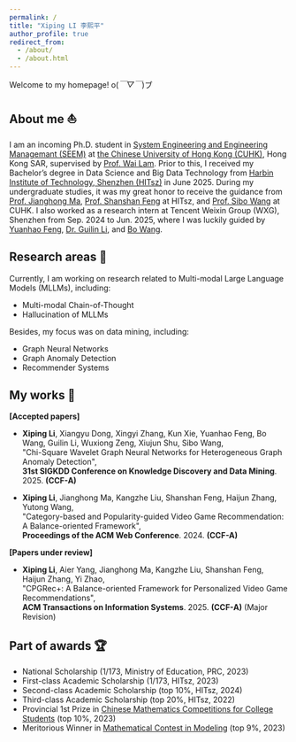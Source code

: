 ```yaml
---
permalink: /
title: "Xiping LI 李熙平"
author_profile: true
redirect_from: 
  - /about/
  - /about.html
---
```


Welcome to my homepage! o(*￣▽￣*)ブ



About me ⛵
------

I am an incoming Ph.D. student in [System Engineering and Engineering Managemant (SEEM)](https://www.se.cuhk.edu.hk/) at [the Chinese University of Hong Kong (CUHK)](https://www.cuhk.edu.hk/english/), Hong Kong SAR, supervised by [Prof. Wai Lam](https://www.se.cuhk.edu.hk/people/academic-staff/prof-lam-wai/). Prior to this, I received my Bachelor’s degree in Data Science and Big Data Technology from [Harbin Institute of Technology, Shenzhen (HITsz)](https://www.hitsz.edu.cn/index.html) in June 2025. During my undergraduate studies, it was my great honor to receive the guidance from [Prof. Jianghong Ma](https://faculty.hitsz.edu.cn/majianghong), [Prof. Shanshan Feng](https://jszy.whu.edu.cn/fengshanshan12/zh_CN/) at HITsz, and [Prof. Sibo Wang](https://www1.se.cuhk.edu.hk/~swang/) at CUHK. I also worked as a research intern at Tencent Weixin Group (WXG), Shenzhen from Sep. 2024 to Jun. 2025, where I was luckily guided by [Yuanhao Feng](https://openreview.net/profile?id=~Yuanhao_Feng2), [Dr. Guilin Li](https://openreview.net/profile?id=~Guilin_Li2), and [Bo Wang](https://openreview.net/profile?id=~Bo_Wang50). 



Research areas 🤔
------
Currently, I am working on research related to Multi-modal Large Language Models (MLLMs), including:
- Multi-modal Chain-of-Thought
- Hallucination of MLLMs

Besides, my focus was on data mining, including:
- Graph Neural Networks
- Graph Anomaly Detection
- Recommender Systems


My works 📝
------
**[Accepted papers]** <br>
- **Xiping Li**, Xiangyu Dong, Xingyi Zhang, Kun Xie, Yuanhao Feng, Bo Wang, Guilin Li, Wuxiong Zeng, Xiujun Shu, Sibo Wang,<br>
"Chi-Square Wavelet Graph Neural Networks for Heterogeneous Graph Anomaly Detection",<br>
**31st SIGKDD Conference on Knowledge Discovery and Data Mining**. 2025. **(CCF-A)**

- **Xiping Li**, Jianghong Ma, Kangzhe Liu, Shanshan Feng, Haijun Zhang, Yutong Wang,<br>
"Category-based and Popularity-guided Video Game Recommendation: A Balance-oriented Framework",<br>
**Proceedings of the ACM Web Conference**. 2024. **(CCF-A)**

**[Papers under review]** <br>
- **Xiping Li**, Aier Yang, Jianghong Ma, Kangzhe Liu, Shanshan Feng, Haijun Zhang, Yi Zhao,<br>
"CPGRec+: A Balance-oriented Framework for Personalized Video Game Recommendations",<br>
**ACM Transactions on Information Systems**. 2025. **(CCF-A)** (Major Revision)

Part of awards 🏆
------
- National Scholarship (1/173, Ministry of Education, PRC, 2023)
- First-class Academic Scholarship (1/173, HITsz, 2023)
- Second-class Academic Scholarship (top 10%, HITsz, 2024)
- Third-class Academic Scholarship (top 20%, HITsz, 2022)
- Provincial 1st Prize in [Chinese Mathematics Competitions for College Students](https://www.cmathc.org.cn/) (top 10%, 2023)
- Meritorious Winner in [Mathematical Contest in Modeling](https://www.comap.com/contests/mcm-icm) (top 9%, 2023)
